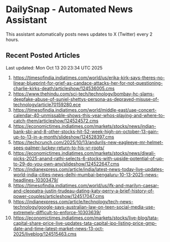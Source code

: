 # DailySnap - Automated News Assistant

This assistant automatically posts news updates to X (Twitter) every 2 hours.

## Recent Posted Articles

Last updated: Mon Oct 13 20:23:34 UTC 2025

1. https://timesofindia.indiatimes.com/world/us/erika-kirk-says-theres-no-linear-blueprint-for-grief-as-candace-attacks-her-for-not-questioning-charlie-kirks-death/articleshow/124536005.cms
2. https://www.thehindu.com/sci-tech/technology/bombay-hc-slams-deepfake-abuse-of-suniel-shettys-persona-as-depraved-misuse-of-technology/article70159280.ece
3. https://timesofindia.indiatimes.com/world/middle-east/uae-concert-calendar-40-unmissable-shows-this-year-whos-playing-and-where-to-catch-them/articleshow/124524572.cms
4. https://economictimes.indiatimes.com/markets/stocks/news/indian-bank-sbi-and-8-other-stocks-hit-52-week-high-on-october-13-gain-up-to-13-in-a-month/slideshow/124528397.cms
5. https://techcrunch.com/2025/10/13/andurils-new-eagleeye-mr-helmet-sees-palmer-luckey-return-to-his-vr-roots/
6. https://economictimes.indiatimes.com/markets/stocks/news/diwali-picks-2025-anand-rathi-selects-6-stocks-with-upside-potential-of-up-to-29-do-you-own-any/slideshow/124522647.cms
7. https://indianexpress.com/article/india/latest-news-today-live-updates-world-india-cities-news-delhi-mumbai-bengaluru-10-13-2025-news-headlines-10303479/
8. https://timesofindia.indiatimes.com/world/us/jfk-and-marilyn-caesar-and-cleopatra-justin-trudeau-dating-katy-perry-a-brief-history-of-power-couples/articleshow/124517047.cms
9. https://indianexpress.com/article/technology/tech-news-technology/google-says-australian-law-on-teen-social-media-use-extremely-difficult-to-enforce-10303639/
10. https://economictimes.indiatimes.com/markets/stocks/live-blog/tata-capital-share-price-live-updates-tata-capital-ipo-listing-price-gmp-date-and-time-latest-market-news-13-oct-2025/liveblog/124515463.cms
